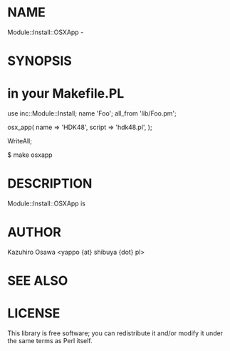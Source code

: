 # NAME

Module::Install::OSXApp -

# SYNOPSIS

  # in your Makefile.PL
  use inc::Module::Install;
  name 'Foo';
  all_from 'lib/Foo.pm';

  osx_app(
      name   => 'HDK48',
      script => 'hdk48.pl',
  );

  WriteAll;

  $ make osxapp

# DESCRIPTION

Module::Install::OSXApp is

# AUTHOR

Kazuhiro Osawa <yappo {at} shibuya {dot} pl>

# SEE ALSO

# LICENSE

This library is free software; you can redistribute it and/or modify
it under the same terms as Perl itself.